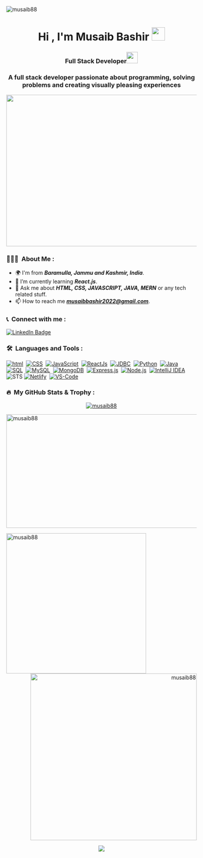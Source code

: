 <p align="left"><img src="https://komarev.com/ghpvc/?username=musaib88&label=Profile%20views&color=0e75b6&style=flat" alt="musaib88"/> </p>
<h1 align="center">Hi , I'm Musaib Bashir <img src="https://media.giphy.com/media/hvRJCLFzcasrR4ia7z/giphy.gif" width="35"> </h1>
<h3 align="center">Full Stack Developer<img src="https://media.giphy.com/media/WUlplcMpOCEmTGBtBW/giphy.gif" width="30"> </h3>
<h3 align="center">A full stack developer passionate about programming, solving problems and creating visually pleasing experiences</h3>

<p align="center"><img src="https://c.tenor.com/YHUOSFkcNCcAAAAC/tenor.gif" width="600" height="400"/></p>

### 👨🏻‍💻 &nbsp;About Me :

- 🌍 I'm from **_Baramulla, Jammu and Kashmir, India_**.
- 🌱 I’m currently learning **_React.js_**.
- 💬 Ask me about **_HTML, CSS, JAVASCRIPT, JAVA, MERN_** or any tech related stuff.
- 📫 How to reach me ***musaibbashir2022@gmail.com***.

### 📞 &nbsp;Connect with me :

<p align="left">
<a href="https://www.linkedin.com/in/musaibbashir" target="_blank"><img src="https://img.shields.io/badge/LinkedIn-blue?style=for-the-badge&logo=linkedin&logoColor=white" alt="LinkedIn Badge"></a>
</p>

### 🛠 &nbsp;Languages and Tools :

<p align="left">
  <a href="#"><img src="https://img.shields.io/badge/HTML-orange?style=for-the-badge&labelColor=black&logo=html5&logoColor=orange" alt="html"/></a>&nbsp;
  <a href="#"><img src="https://img.shields.io/badge/CSS-blue?style=for-the-badge&labelColor=black&logo=css3&logoColor=blue" alt="CSS"/></a>&nbsp;
  <a href="#"><img src="https://img.shields.io/badge/-Javascript-F0DB4F?style=for-the-badge&labelColor=black&logo=javascript&logoColor=F0DB4F" alt="JavaScript"/></a>&nbsp;
<a href="#"><img src="https://img.shields.io/badge/-ReactJs-61DAFB?logo=react&logoColor=white&style=for-the-badge" alt="ReactJs"/></a>&nbsp;
  <a href="#"><img src="https://img.shields.io/badge/JDBC-red?style=for-the-badge&logo=JDBC&logoColor=white" alt="JDBC"/></a>&nbsp;
  <a href="#"><img src="https://img.shields.io/badge/python-3670A0?style=for-the-badge&logo=python&logoColor=ffdd54" alt="Python"/></a>&nbsp;
<a href="#"><img src="https://img.shields.io/badge/Java-ED8B00?style=for-the-badge&logo=java&logoColor=white" alt="Java"/></a>&nbsp;
  <a href="#"><img src="https://img.shields.io/badge/SQL-crimson?style=for-the-badge&logo=SQL&logoColor=white" alt="SQL"/></a>&nbsp;
  <a href="#"><img src="https://img.shields.io/badge/mysql-black.svg?style=for-the-badge&logo=mysql&logoColor=white" alt="MySQL"/></a>&nbsp;
<a href="#"><img src="https://img.shields.io/badge/MongoDB-%234ea94b.svg?style=for-the-badge&logo=mongodb&logoColor=white" alt="MongoDB"/></a>&nbsp;
<a href="#"><img src="https://img.shields.io/badge/express.js-%23404d59.svg?style=for-the-badge&logo=express&logoColor=%2361DAFB" alt="Express.js"/></a>&nbsp;
<a href="#"><img src="https://img.shields.io/badge/node.js-6DA55F?style=for-the-badge&logo=node.js&logoColor=white" alt="Node.js"/></a>&nbsp;
  <a href="#"><img src="https://img.shields.io/badge/IntelliJIDEA-000000.svg?style=for-the-badge&logo=intellij-idea&logoColor=white" alt="IntelliJ IDEA"/></a>&nbsp;
  <img src="https://img.shields.io/badge/STS-color?style=for-the-badge&logo=STS&logoColor=white" alt="STS"/>
  <a href="#"><img src="https://img.shields.io/badge/netlify-%23000000.svg?style=for-the-badge&logo=netlify&logoColor=#00C7B7" alt="Netlify"/></a>&nbsp;
  <a href="#"><img src="https://img.shields.io/badge/Visual%20Studio%20Code-0078d7.svg?style=for-the-badge&logo=visual-studio-code&logoColor=white" alt="VS-Code"/></a>&nbsp;
 </p>
 
### 🔥 &nbsp;My GitHub Stats & Trophy :

<p align="center"> <a href="https://github.com/ryo-ma/github-profile-trophy"><img src="https://github-profile-trophy.vercel.app/?username=musaib88&theme=dark_lover&margin-w=16" alt="musaib88"/></a> </p>

<p><img align="center" src="https://github-readme-streak-stats.herokuapp.com/?user=musaib88&theme=dark&background=000000" alt="musaib88" width="1000" height="300"/></p>

<p><img align="left" src="https://github-readme-stats.vercel.app/api/top-langs?username=musaib88&show_icons=true&locale=en&layout=compact&theme=vision-friendly-dark" alt="musaib88" width="370"/></p>

<p align="right">&nbsp;<img align="center" src="https://github-readme-stats.vercel.app/api?username=musaib88&show_icons=true&locale=en&theme=vision-friendly-dark" alt="musaib88" width="440"/></p>

<p align="center">
  <img  src="https://raw.githubusercontent.com/Trilokia/Trilokia/379277808c61ef204768a61bbc5d25bc7798ccf1/bottom_header.svg">
</p>
